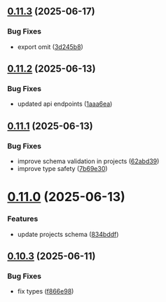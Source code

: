 ## [0.11.3](https://github.com/incmixlabs/utils/compare/v0.11.2...v0.11.3) (2025-06-17)


### Bug Fixes

* export omit ([3d245b8](https://github.com/incmixlabs/utils/commit/3d245b8441746cb24a889738b384eb123e2228ae))



## [0.11.2](https://github.com/incmixlabs/utils/compare/v0.11.1...v0.11.2) (2025-06-13)


### Bug Fixes

* updated api endpoints ([1aaa6ea](https://github.com/incmixlabs/utils/commit/1aaa6eadc003c34933e92696be3ecd6f971f23ef))



## [0.11.1](https://github.com/incmixlabs/utils/compare/v0.11.0...v0.11.1) (2025-06-13)


### Bug Fixes

* improve schema validation in projects ([62abd39](https://github.com/incmixlabs/utils/commit/62abd3936c27b5f742cb4cecc1e78aec63ff065e))
* improve type safety ([7b69e30](https://github.com/incmixlabs/utils/commit/7b69e30422252c36f7387b94bc71196a9b4a7e14))



# [0.11.0](https://github.com/incmixlabs/utils/compare/v0.10.3...v0.11.0) (2025-06-13)


### Features

* update projects schema ([834bddf](https://github.com/incmixlabs/utils/commit/834bddfbc7282e605fda56fbcc3b1789c8caf0c4))



## [0.10.3](https://github.com/incmixlabs/utils/compare/v0.10.2...v0.10.3) (2025-06-11)


### Bug Fixes

* fix types ([f866e98](https://github.com/incmixlabs/utils/commit/f866e98b2175cdcbe64ed8df905dcb8f71387a6a))



